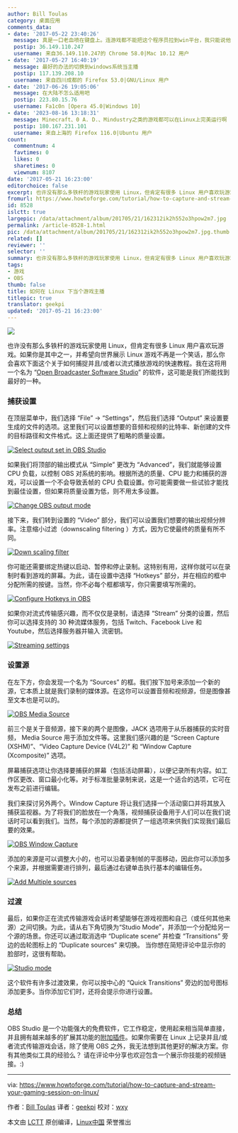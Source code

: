 ```yaml
---
author: Bill Toulas
category: 桌面应用
comments_data:
- date: '2017-05-22 23:40:26'
  message: 真是一口老血喷在键盘上。连游戏都不能把这个程序员拉到win平台，我只能说他的人生的娱乐部分已经被Linux毁了。默哀1秒。
  postip: 36.149.110.247
  username: 来自36.149.110.247的 Chrome 58.0|Mac 10.12 用户
- date: '2017-05-27 16:40:19'
  message: 最好的办法的切换到windows系统当主播
  postip: 117.139.208.10
  username: 来自四川成都的 Firefox 53.0|GNU/Linux 用户
- date: '2017-06-26 19:05:06'
  message: 在大陆不怎么适用吧
  postip: 223.80.15.76
  username: Fa1c0n [Opera 45.0|Windows 10]
- date: '2023-08-16 13:18:31'
  message: Minecraft、0 A. D.、Mindustry之类的游戏都可以在Linux上完美运行啊
  postip: 180.167.231.101
  username: 来自上海的 Firefox 116.0|Ubuntu 用户
count:
  commentnum: 4
  favtimes: 0
  likes: 0
  sharetimes: 0
  viewnum: 8107
date: '2017-05-21 16:23:00'
editorchoice: false
excerpt: 也许没有那么多铁杆的游戏玩家使用 Linux，但肯定有很多 Linux 用户喜欢玩游戏。如果你是其中之一，并希望向世界展示 Linux 游戏不再是一个笑话，那么你会喜欢下面这个关于如何捕捉并且/或者以流式播放游戏的快速教程。
fromurl: https://www.howtoforge.com/tutorial/how-to-capture-and-stream-your-gaming-session-on-linux/
id: 8528
islctt: true
largepic: /data/attachment/album/201705/21/162312ik2h552o3hpow2m7.jpg
permalink: /article-8528-1.html
pic: /data/attachment/album/201705/21/162312ik2h552o3hpow2m7.jpg.thumb.jpg
related: []
reviewer: ''
selector: ''
summary: 也许没有那么多铁杆的游戏玩家使用 Linux，但肯定有很多 Linux 用户喜欢玩游戏。如果你是其中之一，并希望向世界展示 Linux 游戏不再是一个笑话，那么你会喜欢下面这个关于如何捕捉并且/或者以流式播放游戏的快速教程。
tags:
- 游戏
- OBS
thumb: false
title: 如何在 Linux 下当个游戏主播
titlepic: true
translator: geekpi
updated: '2017-05-21 16:23:00'
---
```


![](/data/attachment/album/201705/21/162312ik2h552o3hpow2m7.jpg)


也许没有那么多铁杆的游戏玩家使用 Linux，但肯定有很多 Linux 用户喜欢玩游戏。如果你是其中之一，并希望向世界展示 Linux 游戏不再是一个笑话，那么你会喜欢下面这个关于如何捕捉并且/或者以流式播放游戏的快速教程。我在这将用一个名为 “[Open Broadcaster Software Studio](https://obsproject.com/download)” 的软件，这可能是我们所能找到最好的一种。


### 捕获设置


在顶层菜单中，我们选择 “File” → “Settings”，然后我们选择 “Output” 来设置要生成的文件的选项。这里我们可以设置想要的音频和视频的比特率、新创建的文件的目标路径和文件格式。这上面还提供了粗略的质量设置。


 [![Select output set in OBS Studio](/data/attachment/album/201705/21/162322la8g8g14mx8mx7o9.png)](https://www.howtoforge.com/images/how-to-capture-and-stream-your-gaming-session-on-linux/big/pic_1.png) 


如果我们将顶部的输出模式从 “Simple” 更改为 “Advanced”，我们就能够设置 CPU 负载，以控制 OBS 对系统的影响。根据所选的质量、CPU 能力和捕获的游戏，可以设置一个不会导致丢帧的 CPU 负载设置。你可能需要做一些试验才能找到最佳设置，但如果将质量设置为低，则不用太多设置。


 [![Change OBS output mode](/data/attachment/album/201705/21/162324fmbic0wo1o1tzbi0.png)](https://www.howtoforge.com/images/how-to-capture-and-stream-your-gaming-session-on-linux/big/pic_2.png) 


接下来，我们转到设置的 “Video” 部分，我们可以设置我们想要的输出视频分辨率。注意缩小过滤（downscaling filtering ）方式，因为它使最终的质量有所不同。


 [![Down scaling filter](/data/attachment/album/201705/21/162327drv47o8j4wwio5ow.png)](https://www.howtoforge.com/images/how-to-capture-and-stream-your-gaming-session-on-linux/big/pic_3.png) 


你可能还需要绑定热键以启动、暂停和停止录制。这特别有用，这样你就可以在录制时看到游戏的屏幕。为此，请在设置中选择 “Hotkeys” 部分，并在相应的框中分配所需的按键。当然，你不必每个框都填写，你只需要填写所需的。


 [![Configure Hotkeys in OBS](/data/attachment/album/201705/21/162330dz57hkxc5nppu9bp.png)](https://www.howtoforge.com/images/how-to-capture-and-stream-your-gaming-session-on-linux/big/pic_4.png) 


如果你对流式传输感兴趣，而不仅仅是录制，请选择 “Stream” 分类的设置，然后你可以选择支持的 30 种流媒体服务，包括 Twitch、Facebook Live 和 Youtube，然后选择服务器并输入 流密钥。


 [![Streaming settings](/data/attachment/album/201705/21/162332ii05z0802iqpnnq8.png)](https://www.howtoforge.com/images/how-to-capture-and-stream-your-gaming-session-on-linux/big/pic_5.png) 


### 设置源


在左下方，你会发现一个名为 “Sources” 的框。我们按下加号来添加一个新的源，它本质上就是我们录制的媒体源。在这你可以设置音频和视频源，但是图像甚至文本也是可以的。


 [![OBS Media Source](/data/attachment/album/201705/21/162336o3nss10a15tss1mi.png)](https://www.howtoforge.com/images/how-to-capture-and-stream-your-gaming-session-on-linux/big/pic_6.png) 


前三个是关于音频源，接下来的两个是图像，JACK 选项用于从乐器捕获的实时音频， Media Source 用于添加文件等。这里我们感兴趣的是 “Screen Capture (XSHM)”、“Video Capture Device (V4L2)” 和 “Window Capture (Xcomposite)” 选项。


屏幕捕获选项让你选择要捕获的屏幕（包括活动屏幕），以便记录所有内容。如工作区更改、窗口最小化等。对于标准批量录制来说，这是一个适合的选项，它可在发布之前进行编辑。


我们来探讨另外两个。Window Capture 将让我们选择一个活动窗口并将其放入捕获监视器。为了将我们的脸放在一个角落，视频捕获设备用于人们可以在我们说话时可以看到我们。当然，每个添加的源都提供了一组选项来供我们实现我们最后要的效果。


 [![OBS Window Capture](/data/attachment/album/201705/21/162338h5i5iqq77qiq6ia7.png)](https://www.howtoforge.com/images/how-to-capture-and-stream-your-gaming-session-on-linux/big/pic_7.png) 


添加的来源是可以调整大小的，也可以沿着录制帧的平面移动，因此你可以添加多个来源，并根据需要进行排列，最后通过右键单击执行基本的编辑任务。


 [![Add Multiple sources](/data/attachment/album/201705/21/162342at9wy9btb7ht7gux.png)](https://www.howtoforge.com/images/how-to-capture-and-stream-your-gaming-session-on-linux/big/pic_8.png) 


### 过渡


最后，如果你正在流式传输游戏会话时希望能够在游戏视图和自己（或任何其他来源）之间切换。为此，请从右下角切换为“Studio Mode”，并添加一个分配给另一个源的场景。你还可以通过取消选中 “Duplicate scene” 并检查 “Transitions” 旁边的齿轮图标上的 “Duplicate sources” 来切换。 当你想在简短评论中显示你的脸部时，这很有帮助。


 [![Studio mode](/data/attachment/album/201705/21/162343dbtl0lo6468h2t5z.png)](https://www.howtoforge.com/images/how-to-capture-and-stream-your-gaming-session-on-linux/big/pic_9.png) 


这个软件有许多过渡效果，你可以按中心的 “Quick Transitions” 旁边的加号图标添加更多。当你添加它们时，还将会提示你进行设置。


### 总结


OBS Studio 是一个功能强大的免费软件，它工作稳定，使用起来相当简单直接，并且拥有越来越多的扩展其功能的[附加插件](https://obsproject.com/forum/resources/categories/obs-studio-plugins.6/)。如果你需要在 Linux 上记录并且/或者流式传输游戏会话，除了使用 OBS 之外，我无法想到其他更好的解决方案。你有其他类似工具的经验么？ 请在评论中分享也欢迎包含一个展示你技能的视频链接。:)




---


via: <https://www.howtoforge.com/tutorial/how-to-capture-and-stream-your-gaming-session-on-linux/>


作者：[Bill Toulas](https://www.howtoforge.com/tutorial/how-to-capture-and-stream-your-gaming-session-on-linux/) 译者：[geekpi](https://github.com/geekpi) 校对：[wxy](https://github.com/wxy)


本文由 [LCTT](https://github.com/LCTT/TranslateProject) 原创编译，[Linux中国](https://linux.cn/) 荣誉推出